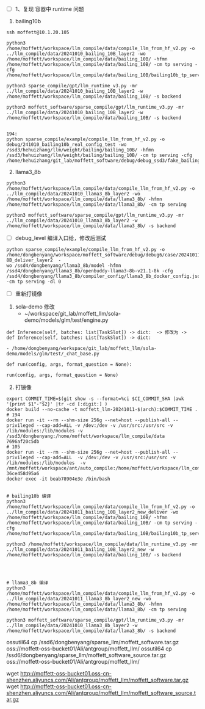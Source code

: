 - [ ] 1、复现 容器中 runtime 问题
1. bailing10b
```
ssh moffett@10.1.20.105

python3 /home/moffett/workspace/llm_compile/data/compile_llm_from_hf_v2.py -o ../llm_compile/data/20241010_bailing_10B_layer2 -wo /home/moffett/workspace/llm_compile/data/bailing_10B/ -hfmn /home/moffett/workspace/llm_compile/data/bailing_10B/ -cm tp serving -cfg /home/moffett/workspace/llm_compile/data/bailing_10B/bailing10b_tp_serving.json

python3 sparse_compile/gpt/llm_runtime_v3.py -mr ../llm_compile/data/20241010_bailing_10B_layer2 -w /home/moffett/workspace/llm_compile/data/bailing_10B/ -s backend

python3 moffett_software/sparse_compile/gpt/llm_runtime_v3.py -mr ../llm_compile/data/20241010_bailing_10B_layer2 -w /home/moffett/workspace/llm_compile/data/bailing_10B/ -s backend


194:
python sparse_compile/example/compile_llm_from_hf_v2.py -o debug/241010_bailing10b_real_config_test -wo /ssd3/hehuizhang/llm/weight/bailing/bailing_10B/ -hfmn /ssd3/hehuizhang/llm/weight/bailing/bailing_10B/ -cm tp serving -cfg /home/hehuizhang/git_lab/moffett_software/debug/debug_ssd3/fake_bailing/241008_bailing10b_real_config_test/bailing10b_tp_serving.json
```

2. llama3_8b
```
python3 /home/moffett/workspace/llm_compile/data/compile_llm_from_hf_v2.py -o ../llm_compile/data/20241010_llama3_8b_layer2 -wo /home/moffett/workspace/llm_compile/data/llama3_8b/ -hfmn /home/moffett/workspace/llm_compile/data/llama3_8b/ -cm tp serving 

python3 moffett_software/sparse_compile/gpt/llm_runtime_v3.py -mr ../llm_compile/data/20241010_llama3_8b_layer2 -w /home/moffett/workspace/llm_compile/data/llama3_8b/ -s backend
```


- [ ] debug_level 编译入口给，修改后测试
```
python sparse_compile/example/compile_llm_from_hf_v2.py -o /home/dongbenyang/workspace/moffett_software/debug/debug6/case/20241011_sparse_llm_llama3-8B_deliver_layer2  -
wo /ssd4/dongbenyang/llama3_8b/model -hfmn /ssd4/dongbenyang/llama3_8b/openbuddy-llama3-8b-v21.1-8k -cfg /ssd4/dongbenyang/llama3_8b/compiler_config/llama3_8b_docker_config.json -cm tp serving -dl 0
```

- [ ] 重新打镜像

1. sola-demo 修改
    - ~/workspace/git_lab/moffett_llm/sola-demo/models/glm/test/engine.py
```
def Inference(self, batches: list[TaskSlot]) -> dict:  -> 修改为 ->
def Inference(self, batches: List[TaskSlot]) -> dict:
```

    - /home/dongbenyang/workspace/git_lab/moffett_llm/sola-demo/models/glm/test/_chat_base.py
```
def run(config, args, format_question = None):

run(config, args, format_question = None)
```

2. 打镜像
```
export COMMIT_TIME=$(git show -s --format=%ci $CI_COMMIT_SHA |awk '{print $1"-"$2}' |tr -cd [:digit:] )
docker build --no-cache -t moffett_llm-20241011-$(arch):$COMMIT_TIME .
# 194
docker run -it --rm --shm-size 256g --net=host --publish-all --privileged --cap-add=ALL -v /dev:/dev -v /usr/src:/usr/src -v /lib/modules:/lib/modules -v /ssd3/dongbenyang:/home/moffett/workspace/llm_compile/data 7696af20c5db
# 105
docker run -it --rm --shm-size 256g --net=host --publish-all --privileged --cap-add=ALL  -v /dev:/dev -v /usr/src:/usr/src -v /lib/modules:/lib/modules  -v /mnt/moffett/workspace/ant/auto_compile:/home/moffett/workspace/llm_compile/data 36ce458d95a6
docker exec -it beab78904e3e /bin/bash


# bailing10b 编译
python3 /home/moffett/workspace/llm_compile/data/compile_llm_from_hf_v2.py -o ../llm_compile/data/20241011_bailing_10B_layer2_new_deliver -wo /home/moffett/workspace/llm_compile/data/bailing_10B/ -hfmn /home/moffett/workspace/llm_compile/data/bailing_10B/ -cm tp serving -cfg /home/moffett/workspace/llm_compile/data/bailing_10B/bailing10b_tp_serving.json 

python3 /home/moffett/workspace/llm_compile/data/llm_runtime_v3.py -mr ../llm_compile/data/20241011_bailing_10B_layer2_new -w /home/moffett/workspace/llm_compile/data/bailing_10B/ -s backend




# llama3_8b 编译
python3 /home/moffett/workspace/llm_compile/data/compile_llm_from_hf_v2.py -o ../llm_compile/data/20241011_llama3_8b_layer2_new -wo /home/moffett/workspace/llm_compile/data/llama3_8b/ -hfmn /home/moffett/workspace/llm_compile/data/llama3_8b/ -cm tp serving 

python3 moffett_software/sparse_compile/gpt/llm_runtime_v3.py -mr ../llm_compile/data/20241010_llama3_8b_layer2 -w /home/moffett/workspace/llm_compile/data/llama3_8b/ -s backend
```


ossutil64 cp /ssd6/dongbenyang/sparse_llm/moffett_software.tar.gz oss://moffett-oss-bucket01/Ali/antgroup/moffett_llm/
ossutil64 cp /ssd6/dongbenyang/sparse_llm/moffett_software_source.tar.gz oss://moffett-oss-bucket01/Ali/antgroup/moffett_llm/


wget http://moffett-oss-bucket01.oss-cn-shenzhen.aliyuncs.com/Ali/antgroup/moffett_llm/moffett_software.tar.gz
wget http://moffett-oss-bucket01.oss-cn-shenzhen.aliyuncs.com/Ali/antgroup/moffett_llm/moffett_software_source.tar.gz
